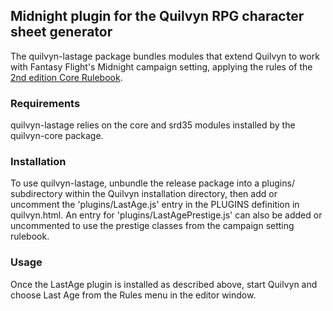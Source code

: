 ## Midnight plugin for the Quilvyn RPG character sheet generator

The quilvyn-lastage package bundles modules that extend Quilvyn to work with
Fantasy Flight's Midnight campaign setting, applying the rules of the
<a href="https://www.drivethrurpg.com/product/2718/Midnight-2nd-Edition-Core-Rulebook">2nd edition Core Rulebook</a>.

### Requirements

quilvyn-lastage relies on the core and srd35 modules installed by the
quilvyn-core package.

### Installation

To use quilvyn-lastage, unbundle the release package into a plugins/
subdirectory within the Quilvyn installation directory, then add or uncomment
the 'plugins/LastAge.js' entry in the PLUGINS definition in quilvyn.html. An
entry for 'plugins/LastAgePrestige.js' can also be added or uncommented to use
the prestige classes from the campaign setting rulebook. 

### Usage

Once the LastAge plugin is installed as described above, start Quilvyn and
choose Last Age from the Rules menu in the editor window.
